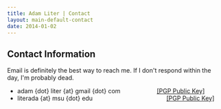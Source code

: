```yaml
---
title: Adam Liter | Contact
layout: main-default-contact
date: 2014-01-02
---
```


## Contact Information
					
Email is definitely the best way to reach me. If I don't respond within the day, I'm probably dead.
					
- adam {dot} liter {at} gmail {dot} com &emsp;&emsp;&emsp;&emsp;&emsp;&ensp; <a href="/content/PGP/adamliter.asc">[PGP Public Key]</a>
- literada {at} msu {dot} edu &thinsp;&thinsp;&thinsp;&thinsp;&emsp;&emsp;&emsp;&emsp;&emsp;&emsp;&emsp;&emsp;&emsp;&emsp;&emsp; <a href="/content/PGP/literada.asc">[PGP Public Key]</a>
